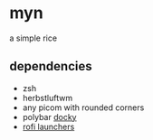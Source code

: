 # myn
a simple rice

## dependencies
 + zsh
 + herbstluftwm
 + any picom with rounded corners
 + polybar [docky](https://github.com/adi1090x/polybar-themes)
 + [rofi launchers](https://github.com/adi1090x/rofi)
